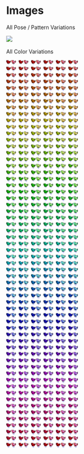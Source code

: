 # Images


All Pose / Pattern Variations

![](mooncatrescue-pattern.png)



All Color Variations

![](mooncatrescue-colors.png)



